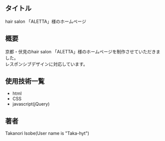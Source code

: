 ## タイトル
hair salon 「ALETTA」様のホームページ

## 概要
京都・伏見のhair salon 「ALETTA」様のホームページを制作させていただきました。  
レスポンシブデザインに対応しています。

## 使用技術一覧
* html
* CSS
* javascript(jQuery)

## 著者
Takanori Isobe(User name is "Taka-hyt")

